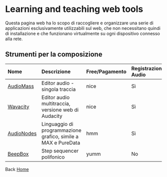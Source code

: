 # Learning and teaching web tools
Questa pagina web ha lo scopo di raccogliere e organizzare una serie di applicazioni esclusivamente utilizzabili sul web, che non necessitano quindi di installazione e che funzionano virtualmente su ogni dispositivo connesso alla rete.

## Strumenti per la composizione


| Nome                                                          | Descrizione                                                   | Free/Pagamento  |  Registrazione Audio   | Manipolazione Audio   |  VST  | MIDI in/out | Esportazione | Importazione | Salvataggio progetto |
|:--------------------------------------------------------------|:--------------------------------------------------------------|:----------------| :--------------------- |:--------------------- | :---- | :---------- | :----------- | :----------- | :------------------- |
| [AudioMass](https://audiomass.co/index-cache.html)            | Editor audio  - singola traccia                               | nice            | Sì                     | puppiti               |       |             |              |              |                      |
| [Wavacity](https://wavacity.com/)                             | Editor audio multitraccia, versione web di Audacity           | nice            | Sì                     | pappiti               |       |             |              |              |                      | 
| [AudioNodes](https://www.audionodes.com/audio-editor-online/) | Linguaggio di programmazione grafico, simile a MAX e PureData | hmm             | Sì                     | pappiti               |       |             |              |              |                      | 
| [BeepBox](https://www.beepbox.co/)                            | Step sequencer polifonico                                     | yumm            | No                     | pappiti               |       |             |              |              |                      |  









Back [Home](https://giuseppebergamino.github.io/Home/)
